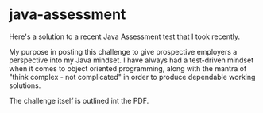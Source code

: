 # java-assessment
Here's a solution to a recent Java Assessment test that I took recently.

My purpose in posting this challenge to give prospective employers a perspective into my Java mindset. I have always had a test-driven mindset when it comes to object oriented programming, along with the mantra of "think complex - not complicated" in order to produce dependable working solutions. 

The challenge itself is outlined int the PDF.

